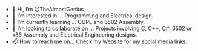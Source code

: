 - 👋 Hi, I’m @TheAlmostGenius
- 👀 I’m interested in ... Programming and Electrical design.
- 🌱 I’m currently learning ... CUPL and 6502 Assembly.
- 💞️ I’m looking to collaborate on ... Projects involving C, C++, C#, 6502 or x86 Assembly and Electrical Engineering designs.
- 📫 How to reach me on... Check my [Website](https://thealmostgenius.geekgalaxy.com) for my social media links.
<!---
TheAlmostGenius/TheAlmostGenius is a ✨ special ✨ repository because its `README.md` (this file) appears on your GitHub profile.
You can click the Preview link to take a look at your changes.
--->
